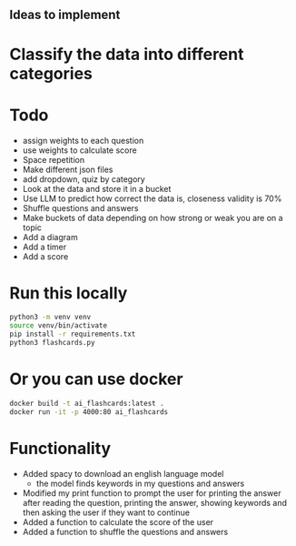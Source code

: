 ## Ideas to implement

# Classify the data into different categories

# Todo

- assign weights to each question
- use weights to calculate score
- Space repetition
- Make different json files
- add dropdown, quiz by category
- Look at the data and store it in a bucket
- Use LLM to predict how correct the data is, closeness validity is 70%
- Shuffle questions and answers
- Make buckets of data depending on how strong or weak you are on a topic
- Add a diagram
- Add a timer
- Add a score

# Run this locally

```bash
python3 -m venv venv
source venv/bin/activate
pip install -r requirements.txt
python3 flashcards.py
```

# Or you can use docker

```bash
docker build -t ai_flashcards:latest .
docker run -it -p 4000:80 ai_flashcards
```

# Functionality

- Added spacy to download an english language model
  - the model finds keywords in my questions and answers
- Modified my print function to prompt the user for printing the answer after reading the question, printing the answer, showing keywords
  and then asking the user if they want to continue
- Added a function to calculate the score of the user
- Added a function to shuffle the questions and answers
